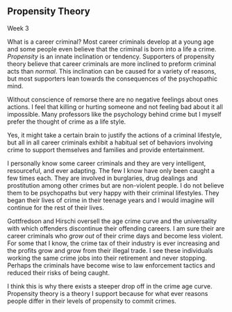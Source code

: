  Propensity Theory
-----------------------

Week 3

What is a career criminal? Most career criminals develop at a young age
and some people even believe that the criminal is born into a life a
crime. *Propensity* is an innate inclination or tendency. Supporters of
propensity theory believe that career criminals are more inclined to
preform criminal acts than *normal*. This inclination can be caused for
a variety of reasons, but most supporters lean towards the consequences
of the psychopathic mind.

Without conscience of remorse there are no negative feelings about ones
actions. I feel that killing or hurting someone and not feeling bad about
it all impossible. Many professors like the psychology behind crime but
I myself prefer the thought of crime as a life style.

Yes, it might take a certain brain to justify the actions of a criminal
lifestyle, but all in all career criminals exhibit a habitual set of
behaviors involving crime to support themselves and families and provide
entertainment.

I personally know some career criminals and they are very intelligent,
resourceful, and ever adapting. The few I know have only been caught a
few times each. They are involved in burglaries, drug dealings and
prostitution among other crimes but are non-violent people. I do not 
believe them to be psychopaths but very happy with their criminal 
lifestyles. They began their lives of crime in their teenage years and I
would imagine will continue for the rest of their lives.

Gottfredson and Hirschi oversell the age crime curve and the
universality with which offenders discontinue their offending careers.
I am sure their are career criminals who *grow out* of their crime days
and become less violent. For some that I know, the crime tax of their
industry is ever increasing and the profits grow and grow from their
illegal trade. I see these individuals working the same crime jobs into
their retirement and never stopping. Perhaps the criminals have become
wise to law enforcement tactics and reduced their risks of being caught.

I think this is why there exists a steeper drop off in the crime age
curve. Propensity theory is a theory I support because for what ever
reasons people differ in their levels of propensity to commit crimes. 
